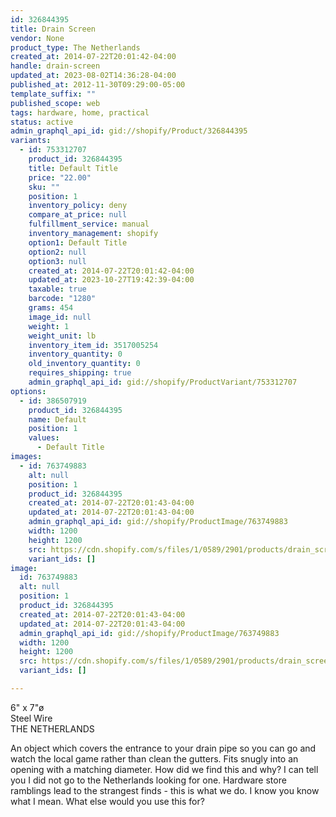 ```yaml
---
id: 326844395
title: Drain Screen
vendor: None
product_type: The Netherlands
created_at: 2014-07-22T20:01:42-04:00
handle: drain-screen
updated_at: 2023-08-02T14:36:28-04:00
published_at: 2012-11-30T09:29:00-05:00
template_suffix: ""
published_scope: web
tags: hardware, home, practical
status: active
admin_graphql_api_id: gid://shopify/Product/326844395
variants:
  - id: 753312707
    product_id: 326844395
    title: Default Title
    price: "22.00"
    sku: ""
    position: 1
    inventory_policy: deny
    compare_at_price: null
    fulfillment_service: manual
    inventory_management: shopify
    option1: Default Title
    option2: null
    option3: null
    created_at: 2014-07-22T20:01:42-04:00
    updated_at: 2023-10-27T19:42:39-04:00
    taxable: true
    barcode: "1280"
    grams: 454
    image_id: null
    weight: 1
    weight_unit: lb
    inventory_item_id: 3517005254
    inventory_quantity: 0
    old_inventory_quantity: 0
    requires_shipping: true
    admin_graphql_api_id: gid://shopify/ProductVariant/753312707
options:
  - id: 386507919
    product_id: 326844395
    name: Default
    position: 1
    values:
      - Default Title
images:
  - id: 763749883
    alt: null
    position: 1
    product_id: 326844395
    created_at: 2014-07-22T20:01:43-04:00
    updated_at: 2014-07-22T20:01:43-04:00
    admin_graphql_api_id: gid://shopify/ProductImage/763749883
    width: 1200
    height: 1200
    src: https://cdn.shopify.com/s/files/1/0589/2901/products/drain_screen.jpeg?v=1406073703
    variant_ids: []
image:
  id: 763749883
  alt: null
  position: 1
  product_id: 326844395
  created_at: 2014-07-22T20:01:43-04:00
  updated_at: 2014-07-22T20:01:43-04:00
  admin_graphql_api_id: gid://shopify/ProductImage/763749883
  width: 1200
  height: 1200
  src: https://cdn.shopify.com/s/files/1/0589/2901/products/drain_screen.jpeg?v=1406073703
  variant_ids: []

---
```


6" x 7"ø  
Steel Wire  
THE NETHERLANDS

An object which covers the entrance to your drain pipe so you can go and watch the local game rather than clean the gutters. Fits snugly into an opening with a matching diameter. How did we find this and why? I can tell you I did not go to the Netherlands looking for one. Hardware store ramblings lead to the strangest finds - this is what we do. I know you know what I mean. What else would you use this for?